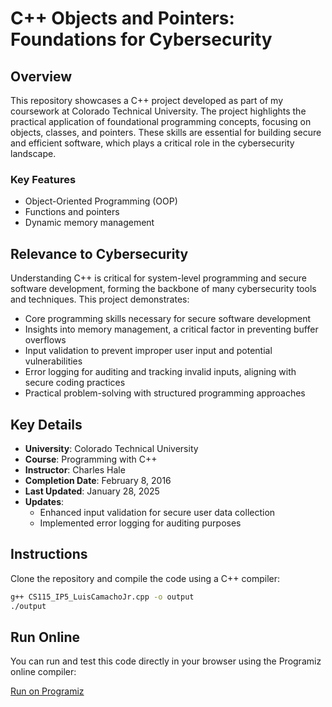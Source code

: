 # C++ Objects and Pointers: Foundations for Cybersecurity

## Overview

This repository showcases a C++ project developed as part of my coursework at Colorado Technical University. The project highlights the practical application of foundational programming concepts, focusing on objects, classes, and pointers. These skills are essential for building secure and efficient software, which plays a critical role in the cybersecurity landscape.

### Key Features

- Object-Oriented Programming (OOP)
- Functions and pointers
- Dynamic memory management

## Relevance to Cybersecurity
Understanding C++ is critical for system-level programming and secure software development, forming the backbone of many cybersecurity tools and techniques. This project demonstrates:
- Core programming skills necessary for secure software development
- Insights into memory management, a critical factor in preventing buffer overflows
- Input validation to prevent improper user input and potential vulnerabilities
- Error logging for auditing and tracking invalid inputs, aligning with secure coding practices
- Practical problem-solving with structured programming approaches

## Key Details

- **University**: Colorado Technical University
- **Course**: Programming with C++
- **Instructor**: Charles Hale
- **Completion Date**: February 8, 2016
- **Last Updated**: January 28, 2025
- **Updates**:
  - Enhanced input validation for secure user data collection
  - Implemented error logging for auditing purposes

## Instructions

Clone the repository and compile the code using a C++ compiler:

```bash
g++ CS115_IP5_LuisCamachoJr.cpp -o output
./output
```

## Run Online

You can run and test this code directly in your browser using the Programiz online compiler:

[Run on Programiz](https://www.programiz.com/online-compiler/11UkcadNsRTm8)
